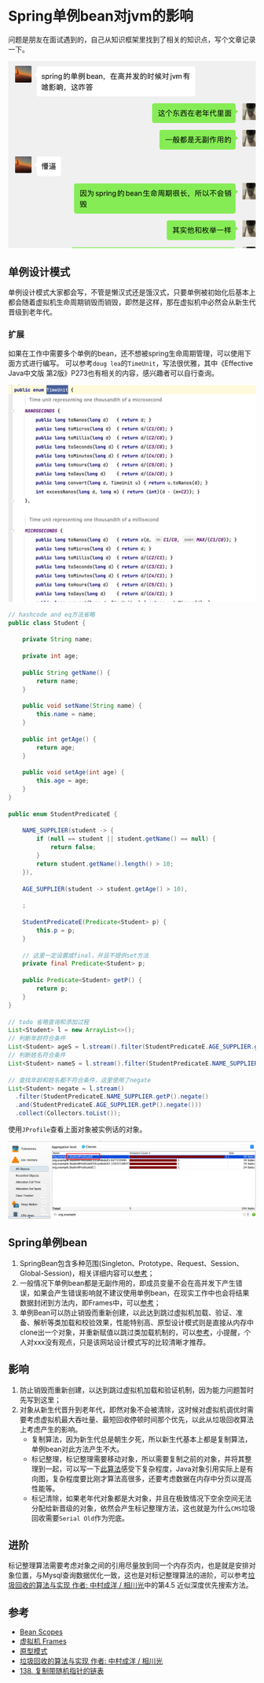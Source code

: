 # Spring单例bean对jvm的影响

问题是朋友在面试遇到的，自己从知识框架里找到了相关的知识点，写个文章记录一下。

![An image](./images/question.png)

## 单例设计模式

单例设计模式大家都会写，不管是懒汉式还是饿汉式，只要单例被初始化后基本上都会随着虚拟机生命周期销毁而销毁，即然是这样，那在虚拟机中必然会从新生代晋级到老年代。

### 扩展

如果在工作中需要多个单例的bean，还不想被spring生命周期管理，可以使用下面方式进行编写。
可以参考`doug lea`的`TimeUnit`，写法很优雅，其中《Effective Java中文版 第2版》P273也有相关的内容，感兴趣者可以自行查询。

![An image](./images/timeunit.png)

```java
// hashcode and eq方法省略
public class Student {

    private String name;

    private int age;

    public String getName() {
        return name;
    }

    public void setName(String name) {
        this.name = name;
    }

    public int getAge() {
        return age;
    }

    public void setAge(int age) {
        this.age = age;
    }
}

public enum StudentPredicateE {

    NAME_SUPPLIER(student -> {
        if (null == student || student.getName() == null) {
            return false;
        }
        return student.getName().length() > 10;
    }),

    AGE_SUPPLIER(student -> student.getAge() > 10),

    ;

    StudentPredicateE(Predicate<Student> p) {
        this.p = p;
    }

    // 这里一定设置成final，并且不提供set方法
    private final Predicate<Student> p;

    public Predicate<Student> getP() {
        return p;
    }
}

// todo 省略查询和添加过程
List<Student> l = new ArrayList<>();
// 判断年龄符合条件
List<Student> ageS = l.stream().filter(StudentPredicateE.AGE_SUPPLIER.getP()).collect(Collectors.toList());
// 判断姓名符合条件
List<Student> nameS = l.stream().filter(StudentPredicateE.NAME_SUPPLIER.getP()).collect(Collectors.toList());

// 查找年龄和姓名都不符合条件，这里使用了negate
List<Student> negate = l.stream()
  .filter(StudentPredicateE.NAME_SUPPLIER.getP().negate()
  .and(StudentPredicateE.AGE_SUPPLIER.getP().negate()))
  .collect(Collectors.toList());
```

使用`JProfile`查看上面对象被实例话的对象。

![An image](./images/stduentp.png)

## Spring单例bean

1. SpringBean包含多种范围(Singleton、Prototype、Request、Session、Global-Session)，相关详细内容可以[参考](https://docs.spring.io/spring-framework/docs/current/reference/html/core.html#beans-factory-scopes)；
2. 一般情况下单例bean都是无副作用的，即成员变量不会在高并发下产生错误，如果会产生错误影响就不建议使用单例bean，在现实工作中也会将结果数据封闭到方法内，即Frames中，可以[参考](../jvm/layout/Frames.md)；
3. 单例Bean可以防止销毁而重新创建，以此达到跳过虚拟机加载、验证、准备、解析等类加载和校验效果，性能特别高、原型设计模式则是直接从内存中clone出一个对象，并重新赋值以跳过类加载机制的，可以[参考](https://refactoringguru.cn/design-patterns/prototype)，小提醒，个人对xxx没有观点，只是该网站设计模式写的比较清晰才推荐。

## 影响

1. 防止销毁而重新创建，以达到跳过虚拟机加载和验证机制，因为能力问题暂时先写到这里；
2. 对象从新生代晋升到老年代，即然对象不会被清除，这时候对虚拟机调优时需要考虑虚拟机最大吞吐量、最短回收停顿时间那个优先，以此从垃圾回收算法上考虑产生的影响。
   * 复制算法，因为新生代总是朝生夕死，所以新生代基本上都是复制算法，单例bean对此方法产生不大。
   * 标记整理，标记整理需要移动对象，所以需要复制之前的对象，并将其整理到一起，可以写一下[此算法](https://leetcode.cn/problems/copy-list-with-random-pointer/solution/)感受下复杂程度，Java对象引用实际上是有向图，复杂程度要比刚才算法高很多，还要考虑数据在内存中分页以提高性能等。
   * 标记清除，如果老年代对象都是大对象，并且在极致情况下空余空间无法分配给新晋级的对象，依然会产生标记整理方法，这也就是为什么`CMS`垃圾回收需要`Serial Old`作为兜底。

## 进阶

标记整理算法需要考虑对象之间的引用尽量放到同一个内存页内，也是就是安排对象位置，与Mysql查询数据优化一致，这也是对标记整理算法的进阶，可以参考[垃圾回收的算法与实现 作者: 中村成洋 / 相川光](https://book.douban.com/subject/26821357/)中的第4.5 近似深度优先搜索方法。

## 参考

* [Bean Scopes](https://docs.spring.io/spring-framework/docs/current/reference/html/core.html#beans-factory-scopes)
* [虚拟机 Frames](https://docs.oracle.com/javase/specs/jvms/se17/jvms17.pdf)
* [原型模式](https://refactoringguru.cn/design-patterns/prototype)
* [垃圾回收的算法与实现 作者: 中村成洋 / 相川光](https://book.douban.com/subject/26821357/)
* [138. 复制带随机指针的链表](https://leetcode.cn/problems/copy-list-with-random-pointer/solution/)
